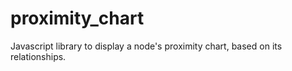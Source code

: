 proximity_chart
===============

Javascript library to display a node's proximity chart, based on its relationships.
